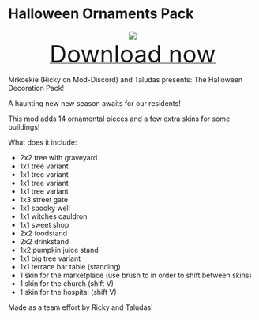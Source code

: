 # Halloween Ornaments Pack

<div align=center><img src="_media/Anno1800/mod_banners/smallmodscollection/banner11.png"/></div>

<div align=center><a href="https://g-4169.modapi.io/v1/games/4169/mods/3227364/files/4129227/download"> <font size="40">Download now</font></a></div>

Mrkoekie (Ricky on Mod-Discord) and Taludas presents: The Halloween Decoration Pack!

A haunting new new season awaits for our residents!

This mod adds 14 ornamental pieces and a few extra skins for some buildings!

What does it include:
- 2x2 tree with graveyard
- 1x1 tree variant
- 1x1 tree variant
- 1x1 tree variant
- 1x1 tree variant
- 1x3 street gate
- 1x1 spooky well
- 1x1 witches cauldron
- 1x1 sweet shop
- 2x2 foodstand
- 2x2 drinkstand
- 1x2 pumpkin juice stand
- 1x1 big tree variant
- 1x1 terrace bar table (standing)
- 1 skin for the marketplace (use brush to in order to shift between skins)
- 1 skin for the church (shift V)
- 1 skin for the hospital (shift V)

Made as a team effort by Ricky and Taludas!